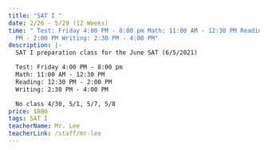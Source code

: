 ```yaml
---
title: "SAT I "
date: 2/26 - 5/29 (12 Weeks)
time: " Test: Friday 4:00 PM - 8:00 pm Math: 11:00 AM - 12:30 PM Reading: 12:30
  PM - 2:00 PM Writing: 2:30 PM - 4:00 PM"
description: |-
  SAT I preparation class for the June SAT (6/5/2021)

  Test: Friday 4:00 PM - 8:00 pm
  Math: 11:00 AM - 12:30 PM
  Reading: 12:30 PM - 2:00 PM
  Writing: 2:30 PM - 4:00 PM

  No class 4/30, 5/1, 5/7, 5/8
price: $800
tags: SAT I
teacherName: Mr. Lee
teacherLink: /staff/mr-lee
---
```

